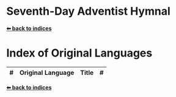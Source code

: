 # Seventh-Day Adventist Hymnal

**[⬅ back to indices](../README.md)**

# Index of Original Languages
\# | Original Language  | Title | #                       
-- |------|--------|----------

**[⬅ back to indices](../README.md)**
